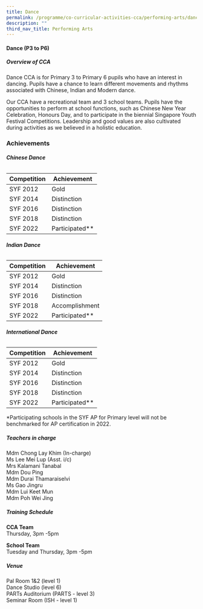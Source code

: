 ```yaml
---
title: Dance
permalink: /programme/co-curricular-activities-cca/performing-arts/dance/
description: ""
third_nav_title: Performing Arts
---
```

#### **Dance (P3 to P6)**

##### **Overview of CCA**

Dance CCA is for Primary 3 to Primary 6 pupils who have an interest in dancing. Pupils have a chance to learn different movements and rhythms associated with Chinese, Indian and Modern dance. 

Our CCA have a recreational team and 3 school teams. Pupils have the opportunities to perform at school functions, such as Chinese New Year Celebration, Honours Day, and to participate in the biennial Singapore Youth Festival Competitions.  Leadership and good values are also cultivated during activities as we believed in a holistic education.

### Achievements

###### **Chinese Dance**

|Competition |Achievement|
|-----------|------------|
|SYF 2012 |Gold|
|SYF 2014 |Distinction |
|SYF 2016 |Distinction |
|SYF 2018 |Distinction |
|SYF 2022 |Participated**|

###### **Indian Dance**

|Competition |Achievement|
|-----------|------------|
|SYF 2012 |Gold|
|SYF 2014 |Distinction |
|SYF 2016 |Distinction |
|SYF 2018 |Accomplishment |
|SYF 2022 |Participated**|

###### **International Dance**

|Competition |Achievement|
|-----------|------------|
|SYF 2012 |Gold|
|SYF 2014 |Distinction |
|SYF 2016 |Distinction |
|SYF 2018 |Distinction |
|SYF 2022 |Participated**|

*Participating schools in the SYF AP for Primary level will not be benchmarked for AP certification in 2022.

##### **Teachers in charge**
Mdm Chong Lay Khim (In-charge)<br>
Ms Lee Mei Lup (Asst. i/c)<br>
Mrs Kalamani Tanabal<br>
Mdm Dou Ping<br>
Mdm Durai Thamaraiselvi<br>
Ms Gao Jingru<br>
Mdm Lui Keet Mun<br>
Mdm Poh Wei Jing


##### **Training Schedule**

**CCA Team**<br>
Thursday, 3pm -5pm

**School Team**<br>
Tuesday and Thursday, 3pm -5pm

##### **Venue** 
Pal Room 1&2 (level 1)<br>
Dance Studio (level 6)<br>
PARTs Auditorium (PARTS - level 3)<br>
Seminar Room (ISH - level 1)